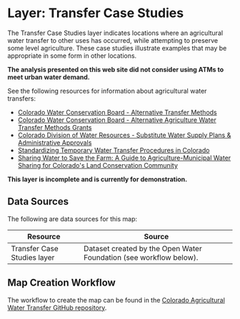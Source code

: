 # Layer: Transfer Case Studies

The Transfer Case Studies layer indicates locations where an
agricultural water transfer to other uses has occurred,
while attempting to preserve some level agriculture.
These case studies illustrate examples that may be appropriate in some form in other locations.

**The analysis presented on this web site did not consider using ATMs to meet urban water demand.**

See the following resources for information about agricultural water transfers:

* [Colorado Water Conservation Board - Alternative Transfer Methods](https://cwcb.colorado.gov/focus-areas/supply/alternative-transfer-methods)
* [Colorado Water Conservation Board - Alternative Agriculture Water Transfer Methods Grants](https://cwcb.colorado.gov/alternative-agricultural-water-transfer-methods-grants)
* [Colorado Division of Water Resources - Substitute Water Supply Plans & Administrative Approvals](https://dwr.colorado.gov/services/water-administration/water-supply-plans-and-administrative-approvals)
* [Standardizing Temporary Water Transfer Procedures in Colorado](http://duwaterlawreview.com/standardizing-temporary-water-transfer-procedures-in-colorado/)
* [Sharing Water to Save the Farm:  A Guide to Agriculture-Municipal Water Sharing for Colorado's Land Conservation Community](https://coloradoopenlands.org/wp-content/uploads/2018/07/SHARING-WATER-TO-SAVE-THE-FARM-digital.pdf)

**This layer is incomplete and is currently for demonstration.**

## Data Sources

The following are data sources for this map:

| **Resource** | **Source** |
| -- | -- |
| Transfer Case Studies layer | Dataset created by the Open Water Foundation (see workflow below). |

## Map Creation Workflow

The workflow to create the map can be found in the
[Colorado Agricultural Water Transfer GitHub repository](https://github.com/OpenWaterFoundation/owf-infomapper-coagtransfer/tree/master/workflow/SupportingData/Transfer-CaseStudies).
